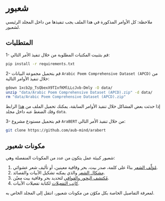 # شعبور

ملاحظة: كل الأوامر المذكورة في هذا الملف يجب تنفيذها من داخل المجلد الرئيسي لشعبور.

## المتطلبات

1- قم بتثبيت المكتبات المطلوبة من خلال تنفيذ الأمر التالي:

```bash
pip install -r requirements.txt
```

2- قم بتحميل مجموعة البيانات `Arabic Poem Comprehensive Dataset (APCD)` من خلال تنفيذ الأوامر التالية:

```bash
gdown 1xcb2p_TsQbexX9TIxfKMlLLcJvb-Dmly -O data/
unzip "data/Arabic Poem Comprehensive Dataset (APCD).zip" -d data/
rm "data/Arabic Poem Comprehensive Dataset (APCD).zip"
```

إذا حدثت بعض المشاكل خلال تنفيذ الأوامر السابقة، يمكنك تحميل الملف من [هذا](https://drive.google.com/open?id=1xcb2p_TsQbexX9TIxfKMlLLcJvb-Dmly) الرابط وفك الضغط عنه داخل مجلد `data`.
  
3- قم بتحميل مستودع مشروع `AraBERT` من خلال تنفيذ الأمر التالي:

```bash
git clone https://github.com/aub-mind/arabert
```

## مكونات شعبور

شعبور كبيئة عمل يتكون من عدد من المكونات المنفصلة وهي:
1. [مُؤلِّف الشعر](/generator) بناءً على كلمة، صدر بيت، بحر وقافية معينين، أو تأليف شعر عشوائي.
2. [مِشكال الشعر](/diacritizer) والذي يمكنه تشكيل الأبيات والقصائد.
3. [مُكتشف البحور والقوافي](/detector) لتحديد بحر وقافية بيت معيّن.
4. [كاتِب التفعيلات](/footer) لكتابة تفعيلات الأبيات.

لمعرفة التفاصيل الخاصة بكل مكوّن من مكونات شعبور، انتقل إلى المجلد الخاص به.
